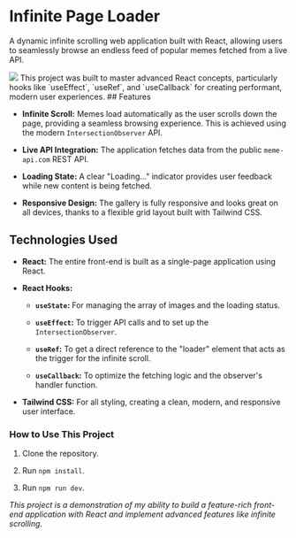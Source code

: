 # Infinite Page Loader

A dynamic infinite scrolling web application built with React, allowing users to seamlessly browse an endless feed of popular memes fetched from a live API.

<img src="https://github.com/ilovhtml/infinite_page_loader/blob/main/Arc_l2myvGKFN4.gif?raw=true"  >
This project was built to master advanced React concepts, particularly hooks like `useEffect`, `useRef`, and `useCallback` for creating performant, modern user experiences.
## Features

- **Infinite Scroll:** Memes load automatically as the user scrolls down the page, providing a seamless browsing experience. This is achieved using the modern `IntersectionObserver` API.
    
- **Live API Integration:** The application fetches data from the public `meme-api.com` REST API.
    
- **Loading State:** A clear "Loading..." indicator provides user feedback while new content is being fetched.
    
- **Responsive Design:** The gallery is fully responsive and looks great on all devices, thanks to a flexible grid layout built with Tailwind CSS.
    

## Technologies Used

- **React:** The entire front-end is built as a single-page application using React.
    
- **React Hooks:**
    
    - **`useState`:** For managing the array of images and the loading status.
        
    - **`useEffect`:** To trigger API calls and to set up the `IntersectionObserver`.
        
    - **`useRef`:** To get a direct reference to the "loader" element that acts as the trigger for the infinite scroll.
        
    - **`useCallback`:** To optimize the fetching logic and the observer's handler function.
        
- **Tailwind CSS:** For all styling, creating a clean, modern, and responsive user interface.
    

### How to Use This Project

1. Clone the repository.
    
2. Run `npm install`.
    
3. Run `npm run dev`.
    

_This project is a demonstration of my ability to build a feature-rich front-end application with React and implement advanced features like infinite scrolling._
